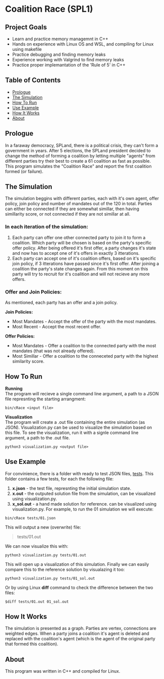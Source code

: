 # Coalition Race (SPL1)

## Project Goals
* Learn and practice memory managemnt in C++
* Hands on experience with Linux OS and WSL, and compiling for Linux using makefile
* Practice debugging and finding memory leaks
* Experience working with Valgrind to find memory leaks
* Practice proper implemantation of the 'Rule of 5' in C++

## Table of Contents
* [Prologue](#prologue)
* [The Simulation](#the-simulation)
* [How To Run](#how-to-run)
* [Use Example](#use-example)
* [How It Works](#how-it-works)
* [About](#about)

## Prologue
In a faraway democracy, SPLand, there is a political crisis, they can't form a government in
years. After 5 elections, the SPLand president decided to change the method of forming a coalition by
letting multiple "agents" from different parties try their best to create a 61 coalition as fast as
possible.
This program simulates the "Coalition Race" and report the first coalition formed (or failure).

## The Simulation
The simulation beggins with different parties, each with it's own agent, offer policy, join policy and number of mandates out of the 120 in total.
Parties can either be connected if they are somewhat simillar, then having simillarity score, or not connected if they are not simillar at all.

### In each iteration of the simulation:
  1. Each party can offer one other connected party to join it to form a coalition. Which party will be chosen is 
  based on the party's specific offer policy. After being offered it's first offer, a party changes it's state and now has to accept one of   it's offers in
  exactly 3 itterations.
  2. Each party can accept one of it's coalition offers, based on it's specific join policy, if 3 itterations have passed since it's          first offer. After joining
  a coalition the party's state changes again. From this moment on this party will try to recruit for it's coalition and will not recieve     any more offers.

### Offer and Join Policies:
As mentioned, each party has an offer and a join policy.  

**Join Policies:**
  * Most Mandates - Accept the offer of the party with the most mandates.
  * Most Recent - Accept the most recent offer.

**Offer Policies:**
  * Most Mandates - Offer a coalition to the connected party with the most mandates (that was not already offered).
  * Most Simillar - Offer a coalition to the conneceted party with the highest similarity score.

## How To Run
**Running**  
The program will recieve a single command line argument, a path to a JSON file represnting the starting arrangment:
```
bin/cRace <input file>
```
**Visualization**  
The program will create a .out file containing the entire simulation (as JSON).
Visualization.py can be used to visualize the simulation based on this file.
To see the visualization, run it with a signle command line argument, a path to the .out file.
```
python3 visualization.py <output file>
```

## Use Example
For convinience, there is a folder with ready to test JSON files, [tests](tests).
This folder contains a few tests, for each the following file:
  1. **x.json** - the test file, represnting the initial simulation state.
  2. **x.out** - the outputed solution file from the simulation, can be visualized using visualization.py.
  3. **x_sol.out** - a hand made solution for reference. can be visualized using visualization.py.
For example, to run the 01 simulation we will execute:
```
bin/cRace tests/01.json
```
This will output a new (overwrite) file:
> tests/01.out

We can now visualize this with:
```
python3 visualization.py tests/01.out
```
This will open up a visualization of this simulation.
Finally we can easily compare this to the reference solution by visualazing it too:
```
python3 visualization.py tests/01_sol.out
```
Or by using Linux **diff** command to check the difference between the two files:
```
$diff tests/01.out 01_sol.out
```

## How It Works
The simulation is presented as a graph. Parties are vertex, connections are weighted edges. When a party joins a coalition it's agent is deleted and replaced with the coalition's agent (which is the agent of the original party that formed this coalition).

## About
This program was written in C++ and compiled for Linux.
